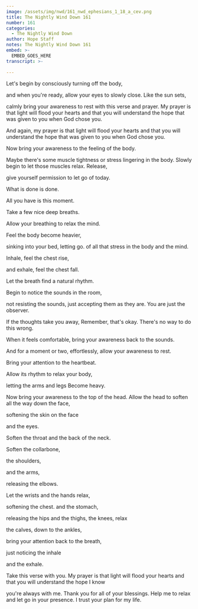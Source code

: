```yaml
---
image: /assets/img/nwd/161_nwd_ephesians_1_18_a_cev.png
title: The Nightly Wind Down 161
number: 161
categories:
  - The Nightly Wind Down
author: Hope Staff
notes: The Nightly Wind Down 161
embed: >-
  EMBED_GOES_HERE
transcript: >-
  
---
```

Let's begin by consciously turning off the body,

and when you're ready, allow your eyes to slowly close. Like the sun sets,

calmly bring your awareness to rest with this verse and prayer. My prayer is that light will flood your hearts and that you will understand the hope that was given to you when God chose you.

And again, my prayer is that light will flood your hearts and that you will understand the hope that was given to you when God chose you.

Now bring your awareness to the feeling of the body.

Maybe there's some muscle tightness or stress lingering in the body. Slowly begin to let those muscles relax. Release,

give yourself permission to let go of today.

What is done is done.

All you have is this moment.

Take a few nice deep breaths.

Allow your breathing to relax the mind.

Feel the body become heavier,

sinking into your bed, letting go. of all that stress in the body and the mind.

Inhale, feel the chest rise,

and exhale, feel the chest fall.

Let the breath find a natural rhythm.

Begin to notice the sounds in the room,

not resisting the sounds, just accepting them as they are. You are just the observer.

If the thoughts take you away, Remember, that's okay. There's no way to do this wrong.

When it feels comfortable, bring your awareness back to the sounds.

And for a moment or two, effortlessly, allow your awareness to rest.

Bring your attention to the heartbeat.

Allow its rhythm to relax your body,

letting the arms and legs Become heavy.

Now bring your awareness to the top of the head. Allow the head to soften all the way down the face,

softening the skin on the face

and the eyes.

Soften the throat and the back of the neck.

Soften the collarbone,

the shoulders,

and the arms,

releasing the elbows.

Let the wrists and the hands relax,

softening the chest. and the stomach,

releasing the hips and the thighs, the knees, relax

the calves, down to the ankles,

bring your attention back to the breath,

just noticing the inhale

and the exhale.

Take this verse with you. My prayer is that light will flood your hearts and that you will understand the hope I know

you're always with me. Thank you for all of your blessings. Help me to relax and let go in your presence. I trust your plan for my life.


